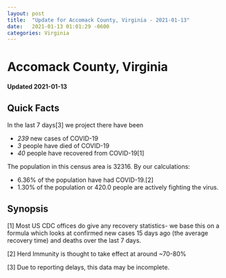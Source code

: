 ```yaml
---
layout: post
title:  "Update for Accomack County, Virginia - 2021-01-13"
date:   2021-01-13 01:01:29 -0600
categories: Virginia
---
```


# Accomack County, Virginia
#### Updated 2021-01-13

## Quick Facts

In the last 7 days[3] we project there have been
- *239* new cases of COVID-19
- *3* people have died of COVID-19
- *40* people have recovered from COVID-19[1]

The population in this census area is 32316. By our calculations:
- 6.36% of the population have had COVID-19.[2]
- 1.30% of the population or 420.0 people are actively fighting the virus.

## Synopsis




[1] Most US CDC offices do give any recovery statistics- we base this on a formula which looks at confirmed new cases
15 days ago (the average recovery time) and deaths over the last 7 days.

[2] Herd Immunity is thought to take effect at around ~70-80%

[3] Due to reporting delays, this data may be incomplete.
 
    
